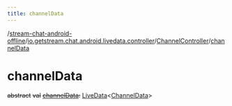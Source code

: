 ```yaml
---
title: channelData
---
```

/[stream-chat-android-offline](../../index.md)/[io.getstream.chat.android.livedata.controller](../index.md)/[ChannelController](index.md)/[channelData](channelData.md)  
  
  
  
# channelData  
~~abstract~~ ~~val~~ [~~channelData~~](channelData.md)~~:~~ [LiveData](https://developer.android.com/reference/kotlin/androidx/lifecycle/LiveData.html)&lt;[ChannelData](../../io.getstream.chat.android.livedata/ChannelData/index.md)&gt;
